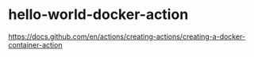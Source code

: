 # hello-world-docker-action

https://docs.github.com/en/actions/creating-actions/creating-a-docker-container-action
